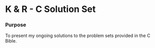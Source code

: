 K & R - C Solution Set
======================

### Purpose

To present my ongoing solutions to the problem sets
provided in the C Bible.
